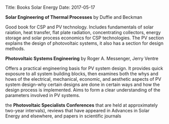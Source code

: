 Title: Books Solar Energy
Date: 2017-05-17

**Solar Engineering of Thermal Processes** by Duffie and Beckman

Good book for CSP and PV technology. Includes fundamentals of solar raiation, heat transfer, flat plate radiation, concentrating collectors, energy storage and solar process economics for CSP technologies.
The PV section explains the design of photovoltaic systems, it also has a section for design methods.

**Photovoltaic Systems Engineering** by Roger A. Messenger, Jerry Ventre

Offers a practical engineering basis for PV system design. It provides quick exposure to all system building blocks, then examines both the whys and hows of the electrical, mechanical, economic, and aesthetic aspects of PV system design-why certain designs are done in certain ways and how the design process is implemented. Aims to form a clear understanding of the parameters involved in PV systems.

the **Photovoltaic Specialists Conferences** that are held at approximately
two-year intervals), reviews that have appeared in Advances in Solar Energy and elsewhere,
and papers in scientific journals
